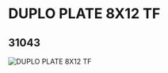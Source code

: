 # DUPLO PLATE 8X12 TF
## 31043
![DUPLO PLATE 8X12 TF](https://lc-www-live-s.legocdn.com/media/bricks/5/2/4114722.jpg)